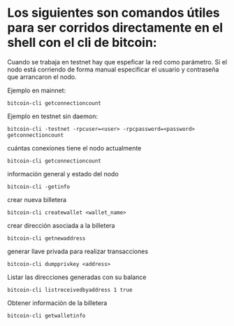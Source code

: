 # Los siguientes son comandos útiles para ser corridos directamente en el shell con el cli de bitcoin:

Cuando se trabaja en testnet hay que espeficar la red como parámetro. Si el nodo está corriendo de forma manual especificar el usuario y contraseña que arrancaron el nodo.

Ejemplo en mainnet:

    bitcoin-cli getconnectioncount

Ejemplo en testnet sin daemon:

    bitcoin-cli -testnet -rpcuser=<user> -rpcpassword=<password> getconnectioncount

cuántas conexiones tiene el nodo actualmente

    bitcoin-cli getconnectioncount

información general y estado del nodo

    bitcoin-cli -getinfo

crear nueva billetera

    bitcoin-cli createwallet <wallet_name>

crear dirección asociada a la billetera

    bitcoin-cli getnewaddress

generar llave privada para realizar transacciones

    bitcoin-cli dumpprivkey <address>

Listar las direcciones generadas con su balance

    bitcoin-cli listreceivedbyaddress 1 true

Obtener información de la billetera
  
    bitcoin-cli getwalletinfo 
